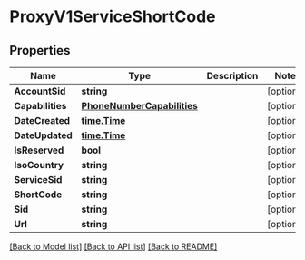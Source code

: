 # ProxyV1ServiceShortCode

## Properties

Name | Type | Description | Notes
------------ | ------------- | ------------- | -------------
**AccountSid** | **string** |  | [optional] 
**Capabilities** | [**PhoneNumberCapabilities**](phone_number_capabilities.md) |  | [optional] 
**DateCreated** | [**time.Time**](time.Time.md) |  | [optional] 
**DateUpdated** | [**time.Time**](time.Time.md) |  | [optional] 
**IsReserved** | **bool** |  | [optional] 
**IsoCountry** | **string** |  | [optional] 
**ServiceSid** | **string** |  | [optional] 
**ShortCode** | **string** |  | [optional] 
**Sid** | **string** |  | [optional] 
**Url** | **string** |  | [optional] 

[[Back to Model list]](../README.md#documentation-for-models) [[Back to API list]](../README.md#documentation-for-api-endpoints) [[Back to README]](../README.md)


